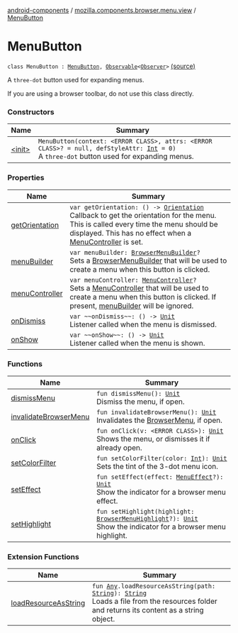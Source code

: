 [android-components](../../index.md) / [mozilla.components.browser.menu.view](../index.md) / [MenuButton](./index.md)

# MenuButton

`class MenuButton : `[`MenuButton`](../../mozilla.components.concept.menu/-menu-button/index.md)`, `[`Observable`](../../mozilla.components.support.base.observer/-observable/index.md)`<`[`Observer`](../../mozilla.components.concept.menu/-menu-button/-observer/index.md)`>` [(source)](https://github.com/mozilla-mobile/android-components/blob/master/components/browser/menu/src/main/java/mozilla/components/browser/menu/view/MenuButton.kt#L36)

A `three-dot` button used for expanding menus.

If you are using a browser toolbar, do not use this class directly.

### Constructors

| Name | Summary |
|---|---|
| [&lt;init&gt;](-init-.md) | `MenuButton(context: <ERROR CLASS>, attrs: <ERROR CLASS>? = null, defStyleAttr: `[`Int`](https://kotlinlang.org/api/latest/jvm/stdlib/kotlin/-int/index.html)` = 0)`<br>A `three-dot` button used for expanding menus. |

### Properties

| Name | Summary |
|---|---|
| [getOrientation](get-orientation.md) | `var getOrientation: () -> `[`Orientation`](../../mozilla.components.browser.menu/-browser-menu/-orientation/index.md)<br>Callback to get the orientation for the menu. This is called every time the menu should be displayed. This has no effect when a [MenuController](../../mozilla.components.concept.menu/-menu-controller/index.md) is set. |
| [menuBuilder](menu-builder.md) | `var menuBuilder: `[`BrowserMenuBuilder`](../../mozilla.components.browser.menu/-browser-menu-builder/index.md)`?`<br>Sets a [BrowserMenuBuilder](../../mozilla.components.browser.menu/-browser-menu-builder/index.md) that will be used to create a menu when this button is clicked. |
| [menuController](menu-controller.md) | `var menuController: `[`MenuController`](../../mozilla.components.concept.menu/-menu-controller/index.md)`?`<br>Sets a [MenuController](../../mozilla.components.concept.menu/-menu-controller/index.md) that will be used to create a menu when this button is clicked. If present, [menuBuilder](menu-builder.md) will be ignored. |
| [onDismiss](on-dismiss.md) | `var ~~onDismiss~~: () -> `[`Unit`](https://kotlinlang.org/api/latest/jvm/stdlib/kotlin/-unit/index.html)<br>Listener called when the menu is dismissed. |
| [onShow](on-show.md) | `var ~~onShow~~: () -> `[`Unit`](https://kotlinlang.org/api/latest/jvm/stdlib/kotlin/-unit/index.html)<br>Listener called when the menu is shown. |

### Functions

| Name | Summary |
|---|---|
| [dismissMenu](dismiss-menu.md) | `fun dismissMenu(): `[`Unit`](https://kotlinlang.org/api/latest/jvm/stdlib/kotlin/-unit/index.html)<br>Dismiss the menu, if open. |
| [invalidateBrowserMenu](invalidate-browser-menu.md) | `fun invalidateBrowserMenu(): `[`Unit`](https://kotlinlang.org/api/latest/jvm/stdlib/kotlin/-unit/index.html)<br>Invalidates the [BrowserMenu](../../mozilla.components.browser.menu/-browser-menu/index.md), if open. |
| [onClick](on-click.md) | `fun onClick(v: <ERROR CLASS>): `[`Unit`](https://kotlinlang.org/api/latest/jvm/stdlib/kotlin/-unit/index.html)<br>Shows the menu, or dismisses it if already open. |
| [setColorFilter](set-color-filter.md) | `fun setColorFilter(color: `[`Int`](https://kotlinlang.org/api/latest/jvm/stdlib/kotlin/-int/index.html)`): `[`Unit`](https://kotlinlang.org/api/latest/jvm/stdlib/kotlin/-unit/index.html)<br>Sets the tint of the 3-dot menu icon. |
| [setEffect](set-effect.md) | `fun setEffect(effect: `[`MenuEffect`](../../mozilla.components.concept.menu.candidate/-menu-effect.md)`?): `[`Unit`](https://kotlinlang.org/api/latest/jvm/stdlib/kotlin/-unit/index.html)<br>Show the indicator for a browser menu effect. |
| [setHighlight](set-highlight.md) | `fun setHighlight(highlight: `[`BrowserMenuHighlight`](../../mozilla.components.browser.menu/-browser-menu-highlight/index.md)`?): `[`Unit`](https://kotlinlang.org/api/latest/jvm/stdlib/kotlin/-unit/index.html)<br>Show the indicator for a browser menu highlight. |

### Extension Functions

| Name | Summary |
|---|---|
| [loadResourceAsString](../../mozilla.components.support.test.file/kotlin.-any/load-resource-as-string.md) | `fun `[`Any`](https://kotlinlang.org/api/latest/jvm/stdlib/kotlin/-any/index.html)`.loadResourceAsString(path: `[`String`](https://kotlinlang.org/api/latest/jvm/stdlib/kotlin/-string/index.html)`): `[`String`](https://kotlinlang.org/api/latest/jvm/stdlib/kotlin/-string/index.html)<br>Loads a file from the resources folder and returns its content as a string object. |
